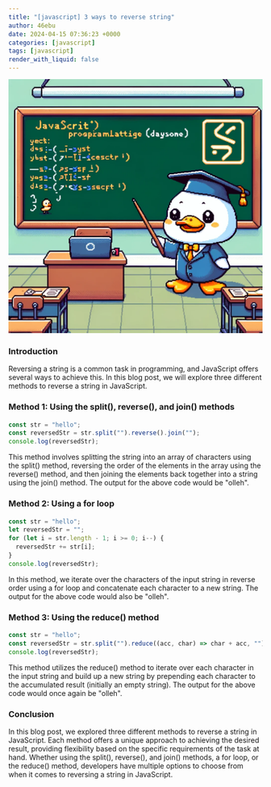 ```yaml
---
title: "[javascript] 3 ways to reverse string"
author: 46ebu
date: 2024-04-15 07:36:23 +0000
categories: [javascript]
tags: [javascript]
render_with_liquid: false
---
```


![Intro](/assets/img/post/javascript.png)
### Introduction
Reversing a string is a common task in programming, and JavaScript offers several ways to achieve this. In this blog post, we will explore three different methods to reverse a string in JavaScript.

### Method 1: Using the split(), reverse(), and join() methods
```javascript
const str = "hello";
const reversedStr = str.split("").reverse().join("");
console.log(reversedStr);
```
This method involves splitting the string into an array of characters using the split() method, reversing the order of the elements in the array using the reverse() method, and then joining the elements back together into a string using the join() method. The output for the above code would be "olleh".

### Method 2: Using a for loop
```javascript
const str = "hello";
let reversedStr = "";
for (let i = str.length - 1; i >= 0; i--) {
  reversedStr += str[i];
}
console.log(reversedStr);
```
In this method, we iterate over the characters of the input string in reverse order using a for loop and concatenate each character to a new string. The output for the above code would also be "olleh".

### Method 3: Using the reduce() method
```javascript
const str = "hello";
const reversedStr = str.split("").reduce((acc, char) => char + acc, "");
console.log(reversedStr);
```
This method utilizes the reduce() method to iterate over each character in the input string and build up a new string by prepending each character to the accumulated result (initially an empty string). The output for the above code would once again be "olleh".

### Conclusion
In this blog post, we explored three different methods to reverse a string in JavaScript. Each method offers a unique approach to achieving the desired result, providing flexibility based on the specific requirements of the task at hand. Whether using the split(), reverse(), and join() methods, a for loop, or the reduce() method, developers have multiple options to choose from when it comes to reversing a string in JavaScript.